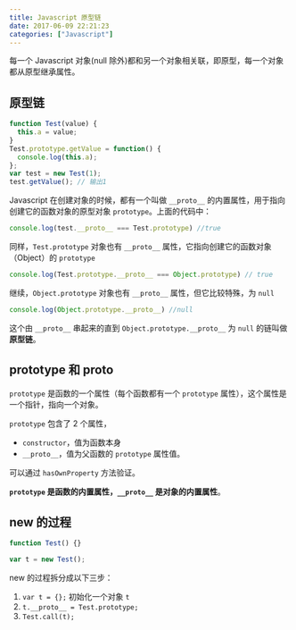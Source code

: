 ```yaml
---
title: Javascript 原型链
date: 2017-06-09 22:21:23
categories: ["Javascript"]
---
```


每一个 Javascript 对象(null 除外)都和另一个对象相关联，即原型，每一个对象都从原型继承属性。

<!-- more -->

## 原型链

```javascript
function Test(value) {
  this.a = value;
}
Test.prototype.getValue = function() {
  console.log(this.a);
};
var test = new Test(1);
test.getValue(); // 输出1
```

Javascript 在创建对象的时候，都有一个叫做 `__proto__` 的内置属性，用于指向创建它的函数对象的原型对象 `prototype`。上面的代码中：

```javascript
console.log(test.__proto__ === Test.prototype) //true
```

同样，`Test.prototype` 对象也有 `__proto__` 属性，它指向创建它的函数对象（Object）的 `prototype`

```javascript
console.log(Test.prototype.__proto__ === Object.prototype) // true
```

继续，`Object.prototype` 对象也有 `__proto__` 属性，但它比较特殊，为 `null`

```javascript
console.log(Object.prototype.__proto__) //null
```

这个由 `__proto__` 串起来的直到 `Object.prototype.__proto__` 为 `null` 的链叫做**原型链**。

## prototype 和 __proto__

`prototype` 是函数的一个属性（每个函数都有一个 `prototype` 属性），这个属性是一个指针，指向一个对象。

`prototype` 包含了 2 个属性，

- `constructor`，值为函数本身
- `__proto__`，值为父函数的 `prototype` 属性值。

可以通过 `hasOwnProperty` 方法验证。

**`prototype` 是函数的内置属性，`__proto__` 是对象的内置属性**。

## new 的过程

```javascript
function Test() {}

var t = new Test();
```

new 的过程拆分成以下三步：

1. `var t = {};` 初始化一个对象 `t`
2. `t.__proto__ = Test.prototype;`
3. `Test.call(t);`
